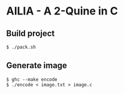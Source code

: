 # AILIA - A 2-Quine in C

## Build project
```
$ ./pack.sh
```

## Generate image

```
$ ghc --make encode
$ ./encode < image.txt > image.c
```
